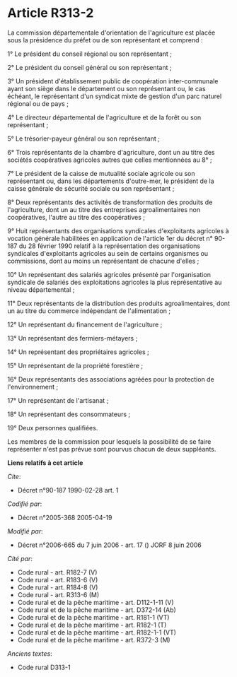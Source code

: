 # Article R313-2

La commission départementale d'orientation de l'agriculture est placée sous la présidence du préfet ou de son représentant et
comprend :

1° Le président du conseil régional ou son représentant ;

2° Le président du conseil général ou son représentant ;

3° Un président d'établissement public de coopération inter-communale ayant son siège dans le département ou son représentant
ou, le cas échéant, le représentant d'un syndicat mixte de gestion d'un parc naturel régional ou de pays ;

4° Le directeur départemental de l'agriculture et de la forêt ou son représentant ;

5° Le trésorier-payeur général ou son représentant ;

6° Trois représentants de la chambre d'agriculture, dont un au titre des sociétés coopératives agricoles autres que celles
mentionnées au 8° ;

7° Le président de la caisse de mutualité sociale agricole ou son représentant ou, dans les départements d'outre-mer, le
président de la caisse générale de sécurité sociale ou son représentant ;

8° Deux représentants des activités de transformation des produits de l'agriculture, dont un au titre des entreprises
agroalimentaires non coopératives, l'autre au titre des coopératives ;

9° Huit représentants des organisations syndicales d'exploitants agricoles à vocation générale habilitées en application de
l'article 1er du décret n° 90-187 du 28 février 1990 relatif à la représentation des organisations syndicales d'exploitants
agricoles au sein de certains organismes ou commissions, dont au moins un représentant de chacune d'elles ;

10° Un représentant des salariés agricoles présenté par l'organisation syndicale de salariés des exploitations agricoles la
plus représentative au niveau départemental ;

11° Deux représentants de la distribution des produits agroalimentaires, dont un au titre du commerce indépendant de
l'alimentation ;

12° Un représentant du financement de l'agriculture ;

13° Un représentant des fermiers-métayers ;

14° Un représentant des propriétaires agricoles ;

15° Un représentant de la propriété forestière ;

16° Deux représentants des associations agréées pour la protection de l'environnement ;

17° Un représentant de l'artisanat ;

18° Un représentant des consommateurs ;

19° Deux personnes qualifiées.

Les membres de la commission pour lesquels la possibilité de se faire représenter n'est pas prévue sont pourvus chacun de
deux suppléants.

**Liens relatifs à cet article**

_Cite_:

  - Décret n°90-187 1990-02-28 art. 1

_Codifié par_:

  - Décret n°2005-368 2005-04-19

_Modifié par_:

  - Décret n°2006-665 du 7 juin 2006 - art. 17 () JORF 8 juin 2006

_Cité par_:

  - Code rural - art. R182-7 (V)
  - Code rural - art. R183-6 (V)
  - Code rural - art. R184-8 (V)
  - Code rural - art. R313-6 (M)
  - Code rural et de la pêche maritime - art. D112-1-11 (V)
  - Code rural et de la pêche maritime - art. D372-14 (Ab)
  - Code rural et de la pêche maritime - art. R181-1 (VT)
  - Code rural et de la pêche maritime - art. R182-1 (T)
  - Code rural et de la pêche maritime - art. R182-1-1 (VT)
  - Code rural et de la pêche maritime - art. R372-3 (M)

_Anciens textes_:

  - Code rural D313-1
